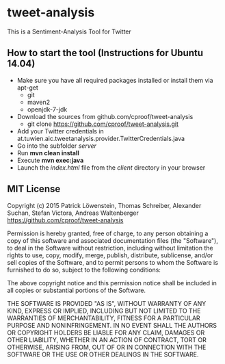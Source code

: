 # tweet-analysis

This is a Sentiment-Analysis Tool for Twitter


## How to start the tool (Instructions for Ubuntu 14.04)

- Make sure you have all required packages installed or install them via apt-get
  - git
  - maven2
  - openjdk-7-jdk
- Download the sources from github.com/cproof/tweet-analysis
  - git clone https://github.com/cproof/tweet-analysis.git
- Add your Twitter credentials in at.tuwien.aic.tweetanalysis.provider.TwitterCredentials.java
- Go into the subfolder *server*
- Run **mvn clean install**
- Execute **mvn exec:java**
- Launch the *index.html* file from the *client* directory in your browser


## MIT License

Copyright (c) 2015 Patrick Löwenstein, Thomas Schreiber, Alexander Suchan, Stefan Victora, Andreas Waltenberger https://github.com/cproof/tweet-analysis

Permission is hereby granted, free of charge, to any person obtaining a copy
of this software and associated documentation files (the "Software"), to deal
in the Software without restriction, including without limitation the rights
to use, copy, modify, merge, publish, distribute, sublicense, and/or sell
copies of the Software, and to permit persons to whom the Software is
furnished to do so, subject to the following conditions:

The above copyright notice and this permission notice shall be included in
all copies or substantial portions of the Software.

THE SOFTWARE IS PROVIDED "AS IS", WITHOUT WARRANTY OF ANY KIND, EXPRESS OR
IMPLIED, INCLUDING BUT NOT LIMITED TO THE WARRANTIES OF MERCHANTABILITY,
FITNESS FOR A PARTICULAR PURPOSE AND NONINFRINGEMENT. IN NO EVENT SHALL THE
AUTHORS OR COPYRIGHT HOLDERS BE LIABLE FOR ANY CLAIM, DAMAGES OR OTHER
LIABILITY, WHETHER IN AN ACTION OF CONTRACT, TORT OR OTHERWISE, ARISING FROM,
OUT OF OR IN CONNECTION WITH THE SOFTWARE OR THE USE OR OTHER DEALINGS IN
THE SOFTWARE.

